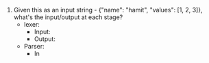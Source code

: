 1. Given this as an input string - {"name": "hamit", "values": [1, 2, 3]}, what's the input/output at each stage?
	- lexer:
		- Input:
		- Output:
	- Parser:
		- In
<!--stackedit_data:
eyJoaXN0b3J5IjpbLTIwNzAxOTU5ODNdfQ==
-->